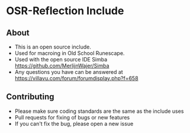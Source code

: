 # OSR-Reflection Include

## About
- This is an open source include.
- Used for macroing in Old School Runescape.
- Used with the open source IDE Simba https://github.com/MerlijnWajer/Simba
- Any questions you have can be answered at https://villavu.com/forum/forumdisplay.php?f=658

## Contributing
- Please make sure coding standards are the same as the include uses
- Pull requests for fixing of bugs or new features
- If you can't fix the bug, please open a new issue
